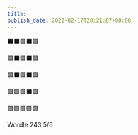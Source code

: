 ```yaml
---
title: 
publish_date: 2022-02-17T20:21:07+00:00
---
```


⬛⬛🟩⬛🟩

🟩⬛🟩⬛🟩

🟩⬛🟩⬛🟩

🟩🟩🟩⬛🟩

🟩🟩🟩🟩🟩

Wordle 243 5/6
